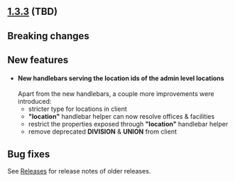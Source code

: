 ## [1.3.3](https://github.com/opencrvs/opencrvs-core/compare/v1.3.2...v1.3.3) (TBD)

## Breaking changes

## New features

- #### New handlebars serving the location ids of the admin level locations
  Apart from the new handlebars, a couple more improvements were introduced:
  - stricter type for locations in client
  - **"location"** handlebar helper can now resolve offices & facilities
  - restrict the properties exposed through **"location"** handlebar helper
  - remove deprecated **DIVISION** & **UNION** from client

## Bug fixes

See [Releases](https://github.com/opencrvs/opencrvs-core/releases) for release notes of older releases.
